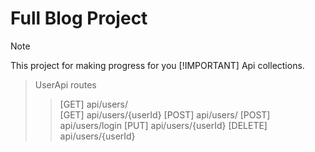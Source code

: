 # Full Blog Project

> [!NOTE]
> This project for making progress for you
> [!IMPORTANT]
> Api collections.
> > UserApi routes
> > > [GET] api/users/	
>>> [GET] api/users/{userId}
>>> [POST] api/users/
>>> [POST] api/users/login
>>> [PUT] api/users/{userId}
>>> [DELETE] api/users/{userId}
